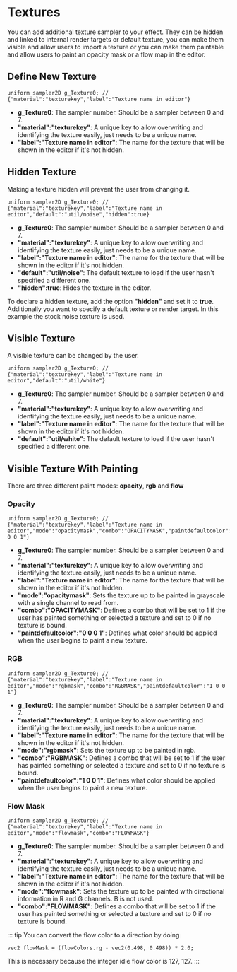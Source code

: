 
# Textures

You can add additional texture sampler to your effect. They can be hidden and linked to internal render targets or default texture, you can make them visible and allow users to import a texture or you can make them paintable and allow users to paint an opacity mask or a flow map in the editor.

## Define New Texture
```
uniform sampler2D g_Texture0; // {"material":"texturekey","label":"Texture name in editor"}
```
* **g_Texture0**: The sampler number. Should be a sampler between 0 and 7.
* **"material":"texturekey"**: A unique key to allow overwriting and identifying the texture easily, just needs to be a unique name.
* **"label":"Texture name in editor"**: The name for the texture that will be shown in the editor if it's not hidden.

## Hidden Texture
Making a texture hidden will prevent the user from changing it.
```
uniform sampler2D g_Texture0; // {"material":"texturekey","label":"Texture name in editor","default":"util/noise","hidden":true}
```
* **g_Texture0**: The sampler number. Should be a sampler between 0 and 7.
* **"material":"texturekey"**: A unique key to allow overwriting and identifying the texture easily, just needs to be a unique name.
* **"label":"Texture name in editor"**: The name for the texture that will be shown in the editor if it's not hidden.
* **"default":"util/noise"**: The default texture to load if the user hasn't specified a different one.
* **"hidden":true**: Hides the texture in the editor.

To declare a hidden texture, add the option **"hidden"** and set it to **true**. Additionally you want to specify a default texture or render target. In this example the stock noise texture is used.

## Visible Texture
A visible texture can be changed by the user.
```
uniform sampler2D g_Texture0; // {"material":"texturekey","label":"Texture name in editor","default":"util/white"}
```
* **g_Texture0**: The sampler number. Should be a sampler between 0 and 7.
* **"material":"texturekey"**: A unique key to allow overwriting and identifying the texture easily, just needs to be a unique name.
* **"label":"Texture name in editor"**: The name for the texture that will be shown in the editor if it's not hidden.
* **"default":"util/white"**: The default texture to load if the user hasn't specified a different one.

## Visible Texture With Painting
There are three different paint modes: **opacity**, **rgb** and **flow**
### Opacity
```
uniform sampler2D g_Texture0; // {"material":"texturekey","label":"Texture name in editor","mode":"opacitymask","combo":"OPACITYMASK","paintdefaultcolor":"0 0 0 1"}
```
* **g_Texture0**: The sampler number. Should be a sampler between 0 and 7.
* **"material":"texturekey"**: A unique key to allow overwriting and identifying the texture easily, just needs to be a unique name.
* **"label":"Texture name in editor"**: The name for the texture that will be shown in the editor if it's not hidden.
* **"mode":"opacitymask"**: Sets the texture up to be painted in grayscale with a single channel to read from.
* **"combo":"OPACITYMASK"**: Defines a combo that will be set to 1 if the user has painted something or selected a texture and set to 0 if no texture is bound.
* **"paintdefaultcolor":"0 0 0 1"**: Defines what color should be applied when the user begins to paint a new texture.

### RGB
```
uniform sampler2D g_Texture0; // {"material":"texturekey","label":"Texture name in editor","mode":"rgbmask","combo":"RGBMASK","paintdefaultcolor":"1 0 0 1"}
```
* **g_Texture0**: The sampler number. Should be a sampler between 0 and 7.
* **"material":"texturekey"**: A unique key to allow overwriting and identifying the texture easily, just needs to be a unique name.
* **"label":"Texture name in editor"**: The name for the texture that will be shown in the editor if it's not hidden.
* **"mode":"rgbmask"**: Sets the texture up to be painted in rgb.
* **"combo":"RGBMASK"**: Defines a combo that will be set to 1 if the user has painted something or selected a texture and set to 0 if no texture is bound.
* **"paintdefaultcolor":"1 0 0 1"**: Defines what color should be applied when the user begins to paint a new texture.

### Flow Mask
```
uniform sampler2D g_Texture0; // {"material":"texturekey","label":"Texture name in editor","mode":"flowmask","combo":"FLOWMASK"}
```
* **g_Texture0**: The sampler number. Should be a sampler between 0 and 7.
* **"material":"texturekey"**: A unique key to allow overwriting and identifying the texture easily, just needs to be a unique name.
* **"label":"Texture name in editor"**: The name for the texture that will be shown in the editor if it's not hidden.
* **"mode":"flowmask"**: Sets the texture up to be painted with directional information in R and G channels. B is not used.
* **"combo":"FLOWMASK"**: Defines a combo that will be set to 1 if the user has painted something or selected a texture and set to 0 if no texture is bound.

:::  tip
You can convert the flow color to a direction by doing
```
vec2 flowMask = (flowColors.rg - vec2(0.498, 0.498)) * 2.0;
```
This is necessary because the integer idle flow color is 127, 127.
:::
